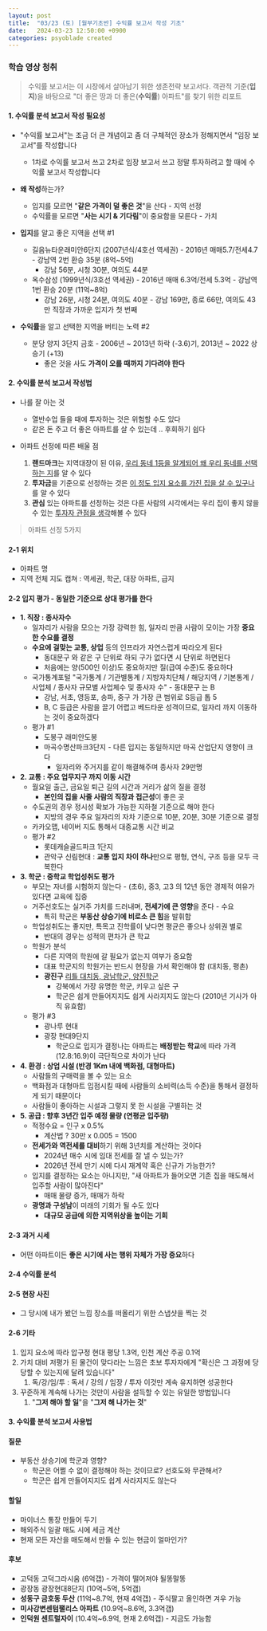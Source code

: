 ```yaml
---
layout: post
title:  "03/23 (토) [월부기초반] 수익률 보고서 작성 기초"
date:   2024-03-23 12:50:00 +0900
categories: psyoblade created
---
```


### 학습 영상 청취

>  수익률 보고서는 이 시장에서 살아남기 위한 생존전략 보고서다. 객관적 기준(**입지**)을 바탕으로 "더 좋은 땅과 더 좋은(**수익률**) 아파트"를 찾기 위한 리포트

#### 1. 수익률 분석 보고서 작성 필요성

* "수익률 보고서"는 조금 더 큰 개념이고 좀 더 구체적인 장소가 정해지면서 "임장 보고서"를 작성합니다
  * 1차로 수익률 보고서 쓰고 2차로  임장 보고서 쓰고 정말 투자하려고 할 때에 수익률 보고서 작성합니다

* **왜 작성**하는가?
  * 입지를  모르면  "**같은 가격이 덜 좋은 것**"을 산다 - 지역 선정
  * 수익률을 모르면 "**사는 시기 & 기다림**"이 중요함을 모른다 - 가치
* **입지**를 알고 좋은 지역을 선택 #1
  * 길음뉴타운래미안6단지 (2007년식/4호선 역세권) - 2016년 매매5.7/전세4.7 - 강남역 2번 환승 35분 (8억~5억)
    * 강남 56분, 시청 30분, 여의도 44분
  * 옥수삼성 (1999년식/3호선 역세권) - 2016년 매매 6.3억/전세 5.3억 - 강남역 1번 환승 20분 (11억~8억)
    * 강남 26분, 시청 24분, 여의도 40분 - 강남 169만, 종로 66만, 여의도 43만 직장과 가까운 입지가 첫 번째
* **수익률**을 알고 선택한 지역을 버티는 노력 #2
  * 분당 양지 3단지 금호 - 2006년 ~ 2013년 하락 (-3.6)기, 2013년 ~ 2022 상승기 (+13)
    * 좋은 것을 사도 **가격이 오를 때까지 기다려야 한다**


#### 2. 수익률 분석 보고서 작성법

* 나를 잘 아는 것
  * 열반수업 들을 때에 투자하는 것은 위험할 수도 있다
  * 같은 돈 주고 더 좋은 아파트를 살 수 있는데 .. 후회하기 쉽다

* 아파트 선정에 따른 배울 점
  1. **랜드마크**는 지역대장이 된 이유, <u>우리 동네 1등을 알게되어 왜 우리 동네를 선택하는 지</u>를 알 수 있다
  2. **투자금**을 기준으로 선정하는 것은 <u>이 정도 입지 요소를 가진 집을 살 수 있구나</u>를 알 수 있다
  3. **관심** 있는 아파트를 선정하는 것은 다른 사람의 시각에서는 우리 집이 좋지 않을 수 있는 <u>투자자 관점을 생각</u>해볼 수 있다

>  아파트 선정 5가지 

#### 2-1 위치

* 아파트 명
* 지역 전체 지도 캡쳐 : 역세권, 학군, 대장 아파트, 급지

#### 2-2 입지 평가 - 동일한 기준으로 상대 평가를 한다

* **1. 직장 : 종사자수**
  * 일자리가 사람을 모으는 가장 강력한 힘, 일자리 만큼 사람이 모이는 가장 **중요한 수요를 결정**
  * **수요에 걸맞는 교통, 상업** 등의 인프라가 자연스럽게 따라오게 된다
    * 동대문구 와 같은 구 단위로 하되 구가 없다면 시 단위로 하면된다
    * 처음에는 양(500인 이상)도 중요하지만 질(급여 수준)도 중요하다
  * 국가통계포털 "국가통계 / 기관별통계 / 지방자치단체 / 해당지역 / 기본통계 / 사업체 / 종사자 규모별 사업체수 및 종사자 수" - 동대문구 는 B 
    * 강남, 서초, 영등포, 송파, 중구 가 가장 큰 범위로 S등급 톱 5
    * B, C 등급은 사람을 끌기 어렵고 베드타운 성격이므로, 일자리 까지 이동하는 것이 중요하겠다
  * 평가 #1
    * 도봉구 래미안도봉
    * 마곡수명산파크3단지 - 다른 입지는 동일하지만 마곡 산업단지 영향이 크다 
      * 일자리와 주거지를 같이 해결해주며 종사자 29만명
* **2. 교통 : 주요 업무지구 까지 이동 시간**
  * 월요일 출근, 금요일 퇴근 길의 시간과 거리가 삶의 질을 결정
    * **본인의 집을 사줄 사람의 직장과 접근성**이 좋은 곳
  * 수도권의 경우 정시성 확보가 가능한 지하철 기준으로 해야 한다
    * 지방의 경우 주요 일자리의 자차 기준으로 10분, 20분, 30분 기준으로 결정
  * 카카오맵, 네이버 지도 통해서 대중교통 시간 비교
  * 평가 #2
    * 롯데캐슬골드파크 1단지
    * 관악구 신림현대 : **교통 입지 차이 하나**만으로 평형, 연식, 구조 등을 모두 극복한다
* **3. 학군 : 중학교 학업성취도 평가**
  * 부모는 자녀를 시험하지 않는다 - (초6), 중3, 고3 의 12년 동안 경제적 여유가 있다면 교육에 집중
  * 거주선호도는 실거주 가치를 드러내며, **전세가에 큰 영향**을 준다 - 수요
    * 특히 학군은 **부동산 상승기에 비로소 큰 힘**을 발휘함
  * 학업성취도는 좋지만, 특목고 진학률이 낮다면 평균은 좋으나 상위권 별로
    * 반대의 경우는 성적의 편차가 큰 학교
  * 학원가 분석
    * 다른 지역의 학원에 갈 필요가 없는지 여부가 중요함
    * 대표 학군지의 학원가는 반드시 현장을 가서 확인해야 함 (대치동, 평촌)
    * **광진구** <u>리틀 대치동, 광남학군, 양진학군</u> 
      * 강북에서 가장 유명한 학군, 키우고 싶은 구
      * 학군은 쉽게 만들어지지도 쉽게 사라지지도 않는다 (2010년 기사가 아직 유효함)
  * 평가 #3
    * 광나루 현대
    * 광장 현대9단지
      * 학군으로 입지가 결정나는 아파트는 **배정받는 학교**에 따라 가격(12.8:16.9)이 극단적으로 차이가 난다
* **4. 환경 : 상업 시설 (반경 1Km 내에 백화점, 대형마트)**
  * 사람들의 구매력을 볼 수 있는 요소
  * 백화점과 대형마트 입점시킬 때에 사람들의 소비력(소득 수준)을 통해서 결정하게 되기 때문이다
  * 사람들이 좋아하는 시설과 그렇지 못 한 시설을 구별하는 것
* **5. 공급 : 향후 3년간 입주 예정 물량 (연평균 입주량)** 
  * 적정수요 = 인구 x 0.5%
    * 계산법 ? 30만 x 0.005 = 1500
  * **전세가와 역전세를 대비**하기 위해 3년치를 계산하는 것이다
    * 2024년 매수 시에 임대 전세를 잘 낼 수 있는가?
    * 2026년 전세 만기 시에 다시 재계약 혹은 신규가 가능한가?
  * 입지를 결정하는 요소는 아니지만, "새 아파트가 들어오면 기존 집을 매도해서 입주할 사람이 많아진다"
    * 매매 물량 증가, 매매가 하락
  * **광명과 구성남**이 미래의 기회가 될 수도 있다
    * **대규모 공급에 의한 지역위상을 높이는 기회**

#### 2-3 과거 시세

* 어떤 아파트이든 **좋은 시기에 사는 행위 자체가 가장 중요**하다

#### 2-4 수익률 분석

#### 2-5 현장 사진

* 그 당시에 내가 봤던 느낌 장소를 떠올리기 위한 스냅샷을 찍는 것

#### 2-6 기타

1. 입지 요소에 따라 압구정 현대 평당 1.3억, 인천 계산 주공 0.1억
2. 가치 대비 저평가 된 물건이 맞다라는 느낌은 초보 투자자에게 "확신은 그 과정에 당당할 수 있는지에 달려 있습니다"
   1. 독/강/임/투 : 독서 / 강의 / 임장 / 투자 이것만 계속 유지하면 성공한다
3. 꾸준하게 계속해 나가는 것만이 사람을 설득할 수 있는 유일한 방법입니다
   1. "**그저 해야 할 일**"을 "**그저 해 나가는 것**"

#### 3. 수익률 분석 보고서 사용법

#### 질문

* 부동산 상승기에 학군과 영향?
  * 학군은 어쩔 수 없이 결정해야 하는 것이므로? 선호도와 무관해서?
  * 학군은 쉽게 만들어지지도 쉽게 사라지지도 않는다

#### 할일

* 마이너스 통장 만들어 두기
* 해외주식 일괄 매도 시에 세금 계산
* 현재 모든 자산을 매도해서 만들 수 있는 현금이 얼마인가?

#### 후보

* 고덕동 고덕그라시움 (6억갭) - 가격이 떨어져야 될똥말똥
* 광장동 광장현대8단지 (10억~5억, 5억갭)
* **성동구 금호동 두산** (11억~8.7억, 현재 4억갭) - 주식팔고 올인하면 겨우 가능
* **미사강변센텀팰리스 아파트** (10.9억~8.6억, 3.3억갭)
* **인덕원 센트럴자이** (10.4억~6.9억, 현재 2.6억갭) - 지금도 가능함

